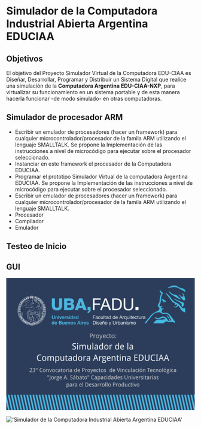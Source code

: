 # Simulador de la Computadora Industrial Abierta Argentina EDUCIAA

## Objetivos
El objetivo del Proyecto Simulador Virtual de la Computadora EDU-CIAA es Diseñar, Desarrollar, Programar y Distribuir un Sistema Digital que realice una simulación de la **Computadora Argentina EDU-CIAA-NXP**, para virtualizar su funcionamiento en un sistema portable y de esta manera hacerla funcionar -de modo simulado- en otras computadoras.

## Simulador de procesador ARM
* Escribir un emulador de procesadores (hacer un framework) para cualquier microcontrolador/procesador de la famila ARM utilizando el lenguaje SMALLTALK. Se propone la Implementación de las instrucciones a nivel de microcódigo para ejecutar sobre el procesador seleccionado.
* Instanciar en este framework el procesador de la Computadora EDUCIAA.
* Programar el prototipo Simulador Virtual de la computadora Argentina EDUCIAA. Se propone la Implementación de las instrucciones a nivel de microcódigo para ejecutar sobre el procesador seleccionado.
* Escribir un emulador de procesadores (hacer un framework) para cualquier microcontrolador/procesador de la famila ARM utilizando el lenguaje SMALLTALK.
 * Procesador
 * Compilador
 * Emulador

## Testeo de Inicio
## GUI


!['Simulador de la Computadora Industrial Abierta Argentina EDUCIAA'](https://github.com/JuanDiazCortez/EdUCIA/blob/mmdiazcortez-patch-1/00_portada-cc.svg)

!['Simulador de la Computadora Industrial Abierta Argentina EDUCIAA'](https://github.com/JuanDiazCortez/Simulador_ARM_EDUCIAA/blob/develop/01_EDUCIAA_Pertenencia_Presidencia_Ministerio_Educacion.svg)
